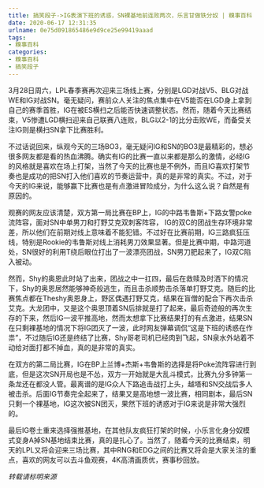 ```yaml
---
title: 搞笑段子->IG表演下班的诱惑，SN裸基地前连败两次，乐言甘做铁分奴 | 糗事百科
date: 2020-06-17 12:31:35
urlname: 0e75d091865486e9d9ce25e99419aaad
tags: 
- 糗事百科
categories:
- 糗事百科
- 搞笑段子
---
```

3月28日周六，LPL春季赛再次迎来三场线上赛，分别是LGD对战V5、BLG对战WE和IG对战SN。毫无疑问，赛前众人关注的焦点集中在V5能否在LGD身上拿到自己的赛季首胜，IG在被ES横扫之后能否快速调整状态。然而，随着今天比赛结束，V5惨遭LGD横扫迎来自己联赛八连败，BLG以2-1的比分击败WE，而备受关注IG则是横扫SN拿下比赛胜利。

不过话说回来，纵观今天的三场BO3，毫无疑问IG和SN的BO3是最精彩的，想必很多网友都是看的热血沸腾。确实有IG的比赛一直以来都是那么的激情，必经IG的风格就是喜欢在场上打架，当然了今天的比赛也是不例外，而且IG喜欢打架节奏也是成功的把SN打入他们喜欢的节奏运营中，真的是非常的真实。不过，对于今天的IG来说，能够赢下比赛也是有点激进冒险成分，为什么这么说？自然是有原因的。

观赛的网友应该清楚，双方第一局比赛在BP上，IG的中路韦鲁斯+下路女警poke流阵容，面对SN中单男刀和打野艾克双刺客阵容， IG的双C的团战生存环境非常差，所以他们在前期对线上意味着不能犯错。不过好在比赛前期，IG三路疯狂压线，特别是Rookie的韦鲁斯对线上消耗男刀效果显著。但是比赛中期，中路河道处，SN很好的利用T绕后眼位打出了一波漂亮团战，SN男刀肥起来了，IG双C陷入被动。

然而，Shy的奥恩此时站了出来，团战之中一扛四，最后在救赎及时洒下的情况下，Shy的奥恩居然能够神奇般逃生，而且击杀顺势击杀落单打野艾克。随后的比赛焦点都在Theshy奥恩身上，野区偶遇打野艾克，结果在盲僧的配合下再次击杀艾克。大龙团中，又是这个奥恩顶着SN后排就是打了起来，最后奇迹般的再次生存的下来，然后IG一波平推高地，然而太想拿下比赛结果打的有点激进，结果SN在只剩裸基地的情况下将IG团灭了一波，此时网友弹幕调侃“这是下班的诱惑在作祟”，不过随后IG还是终结了比赛，Shy哥老司机已经肉到飞起，SN泉水外站着不动给对面打都不掉血，真的是非常的真实。

在双方的第二局比赛，IG在BP上兰博+杰斯+韦鲁斯的选择是将Poke流阵容进行到底，但是这次SN开局也是不怂，双方一开始就是大乱斗模式，比赛九分多钟第一条龙还在都没人管。最离谱的是IG众人下路追击战打上头，越塔和SN交战后多人被击杀。后面IG节奏完全起来了，结果又是高地想一波比赛，相同剧本，最后SN只剩一个裸基地，IG这次被SN团灭，果然下班的诱惑对于IG来说是非常大强烈的。

最后IG卷土重来选择强推基地，在其他队友疯狂打架的时候，小乐言化身分奴模式变身A掉SN基地结束比赛，真的是扎心了。当然了，随着今天的比赛结束，明天的LPL又将会迎来三场比赛，其中RNG和EDG之间的比赛又将会是大家关注的重点，喜欢的网友可以去斗鱼观赛，4K高清画质优，赛事秒回放。

*转载请标明来源*


